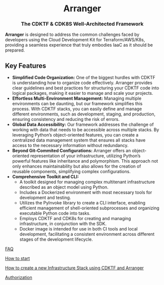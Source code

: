 <h1 align="center">Arranger</h1>
<h3 align="center">The CDKTF & CDK8S Well-Architected Framework</h3>

<p>
<strong>Arranger</strong> is designed to address the common challenges faced by developers using the Cloud Development Kit for Terraform/AWS/K8s, providing a seamless experience that truly embodies IaaC as it should be prepared.
</p>

<h2>Key Features</h2>

<ul>  
  <li><strong>Simplified Code Organization:</strong> One of the biggest hurdles with CDKTF is understanding how to organize code effectively. Arranger provides clear guidelines and best practices for structuring your CDKTF code into logical packages, making it easier to manage and scale your projects.</li>
  
  <li><strong>Effortless Multi-Environment Management:</strong> Managing multiple environments can be daunting, but our framework simplifies this process. With CDKTF stacks, you can easily define and manage different environments, such as development, staging, and production, ensuring consistency and reducing the risk of errors.</li>
  
  <li><strong>Global Data Accessibility:</strong> Our framework addresses the challenge of working with data that needs to be accessible across multiple stacks. By leveraging Python’s object-oriented features, you can create a centralized data management system that ensures all stacks have access to the necessary information without redundancy.</li>
  
  <li><strong>Beyond Git-Commited Configurations:</strong> Arranger offers an object-oriented representation of your infrastructure, utilizing Python’s powerful features like inheritance and polymorphism. This approach not only enhances maintainability but also allows for the creation of reusable components, simplifying complex configurations.</li>
  
<li><strong>Comprehensive Toolkit and CLI:</strong>
    <ul>
      <li>A toolkit designed for managing complex multitenant infrastructure described as an object model using Python.</li>
      <li>Includes a Dockerized environment with most necessary tools for development and testing.</li>
      <li>Utilizes the PyInvoke library to create a CLI interface, enabling efficient management of shell-oriented subprocesses and organizing executable Python code into tasks.</li>
      <li>Employs CDKTF and CDK8s for creating and managing infrastructure, in conjunction with the SDK.</li>
      <li>Docker image is intended for use in both CI tools and local development, facilitating a consistent environment across different stages of the development lifecycle.</li>
    </ul>
    </li>
</ul>


[FAQ](doc/arranger/FAQ.md)

[How to start](doc/arranger/PREPARE_ENVIRONMENT.md)

[How to create a new Infrastructure Stack using CDKTF and Arranger](doc/arranger/HOW_TO_CREATE_A_NEW_STACK.md)

[Authorization](doc/arranger/AUTHORIZATION.md)
